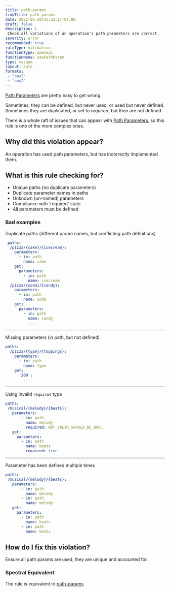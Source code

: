 ```yaml
---
title: path-params
linkTitle: path-params
date: 2022-06-20T15:53:17-04:00
draft: false
description: |
 Check all variations of an operation's path parameters are correct.
severity: error
recommended: true
ruleType: validation
functionType: openapi
functionName: oasPathParam
type: vacuum
layout: rule
formats:
 - "oas3"
 - "oas2"
---
```


[Path Parameters](https://swagger.io/docs/specification/describing-parameters/#path-parameters) are pretty easy to get wrong. 

Sometimes, they can be defined, but never used, or used but never defined. Sometimes they are duplicated, or set to _required_, but then
are not defined. 

There is a whole raft of issues that can appear with [Path Parameters](https://swagger.io/docs/specification/describing-parameters/#path-parameters), so this rule
is one of the more complex ones.

## Why did this violation appear?

An operation has used path parameters, but has incorrectly implemented them.

## What is this rule checking for?

- Unique paths (no duplicate parameters)
- Duplicate parameter names in paths
- Unknown (un-named) parameters
- Compliance with 'required' state
- All parameters must be defined

### Bad examples

Duplicate paths (different param names, but conflicting path definitions)

```yaml
 paths:
  /pizza/{cake}/{icecream}:
    parameters:
      - in: path
        name: cake
    get:
      parameters:
        - in: path
          name: icecream
  /pizza/{soda}/{candy}:
    parameters:
      - in: path
        name: soda
    get:
      parameters:
        - in: path
          name: candy  
          ...
```

---

Missing parameters (in path, but not defined)

```yaml
paths:
  /pizza/{type}/{toppings}:
    parameters:
      - in: path
        name: type
    get:
      '200':
        ...
```


---

Using invalid `required` type

```yaml
paths:
 /musical/{melody}/{beats}:
   parameters:
       - in: path
         name: melody
         required: NOT_VALID_SHOULD_BE_BOOL
   get:
     parameters:
       - in: path
         name: beats
         required: true
```


---

Parameter has been defined multiple times

```yaml
paths:
 /musical/{melody}/{beats}:
   parameters:
       - in: path
         name: melody
       - in: path
         name: melody
   get:
     parameters:
       - in: path
         name: beats
       - in: path
         name: beats
```

## How do I fix this violation?

Ensure all path params are used, they are unique and accounted for.

### Spectral Equivalent

The rule is equivalent to [path-params](https://meta.stoplight.io/docs/spectral/4dec24461f3af-open-api-rules#path-params)